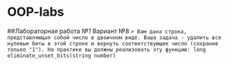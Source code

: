 # OOP-labs

##Лабораторная работа №1
Вариант №8
<code>&gt; 
Вам дана строка, представляющая собой число в двоичном виде. Ваша задача - удалить все 
нулевые биты в этой строке и вернуть соответствующее число (сохранив только "1").
На практике вы должны реализовать эту функцию:
long eliminate_unset_bits(string number)
</code>
